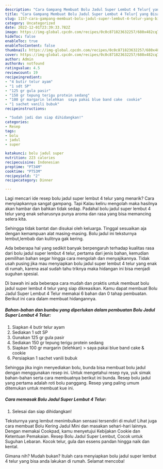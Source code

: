 ```yaml
---
description: "Cara Gampang Membuat Bolu Jadul Super Lembut 4 Telur{ yang Bisa Manjain Lidah,  Menu Buat lebaran"
title: "Cara Gampang Membuat Bolu Jadul Super Lembut 4 Telur{ yang Bisa Manjain Lidah,  Menu Buat lebaran"
slug: 1157-cara-gampang-membuat-bolu-jadul-super-lembut-4-telur-yang-bisa-manjain-lidah-menu-buat-lebaran
category: Uncategorized
date: 2022-12-01T23:39:33.782Z
image: https://img-global.cpcdn.com/recipes/0c0c871823632257/680x482cq70/bolu-jadul-super-lembut-4-telur-foto-resep-utama.jpg
hideToc: false
enableToc: true
enableTocContent: false
thumbnail: https://img-global.cpcdn.com/recipes/0c0c871823632257/680x482cq70/bolu-jadul-super-lembut-4-telur-foto-resep-utama.jpg
cover: https://img-global.cpcdn.com/recipes/0c0c871823632257/680x482cq70/bolu-jadul-super-lembut-4-telur-foto-resep-utama.jpg
author: Admin
authorAv: notfound
ratingvalue: 4.5
reviewcount: 19
recipeingredient:
- "4 butir telur ayam"
- "1 sdt SP"
- "125 gr gula pasir"
- "150 gr tepung terigu protein sedang"
- "100 gr margarin lelehkan  saya pakai blue band cake  cookie"
- "1 sachet vanili bubuk"
recipeinstructions:

- "Sudah jadi dan siap dihidangkan!"
categories:
- Resep
tags:
- bolu
- jadul
- super

katakunci: bolu jadul super 
nutrition: 223 calories
recipecuisine: Indonesian
preptime: "PT34M"
cooktime: "PT53M"
recipeyield: "2"
recipecategory: Dinner

---
```



Lagi mencari ide resep bolu jadul super lembut 4 telur yang menarik? Cara menyiapkannya sangat gampang. Tapi Kalau keliru mengolah maka hasilnya akan hambar dan bahkan tidak sedap. Padahal bolu jadul super lembut 4 telur yang enak seharusnya punya aroma dan rasa yang bisa memancing selera kita.


Sehingga tidak bantat dan disukai oleh keluarga. Tinggal sesuaikan aja dengan kemampuan alat masing-masing. Bolu jadul ini teksturnya lembut,lembab dan kulitnya gak kering.

Ada beberapa hal yang sedikit banyak berpengaruh terhadap kualitas rasa dari bolu jadul super lembut 4 telur, pertama dari jenis bahan, kemudian pemilihan bahan segar hingga cara mengolah dan menyajikannya. Tidak usah pusing jika mau menyiapkan bolu jadul super lembut 4 telur yang enak di rumah, karena asal sudah tahu triknya maka hidangan ini bisa menjadi suguhan spesial.


Di bawah ini ada beberapa cara mudah dan praktis untuk membuat bolu jadul super lembut 4 telur yang siap dikreasikan. Kamu dapat membuat Bolu Jadul Super Lembut 4 Telur memakai 6 bahan dan 0 tahap pembuatan. Berikut ini cara dalam membuat hidangannya.

<!--inarticleads1-->

##### Bahan-bahan dan bumbu yang diperlukan dalam pembuatan Bolu Jadul Super Lembut 4 Telur:

1. Siapkan 4 butir telur ayam
1. Sediakan 1 sdt SP
1. Gunakan 125 gr gula pasir
1. Sediakan 150 gr tepung terigu protein sedang
1. Siapkan 100 gr margarin (lelehkan) &gt; saya pakai blue band cake &amp; cookie
1. Persiapkan 1 sachet vanili bubuk


Sehingga jika ingin menyediakan bolu, bunda bisa membuat bolu jadul dengan menggunakan resep ini. Untuk mengetahui resep nya, yuk simak bahan-bahan serta cara membuatnya berikut ini bunda. Resep bolu jadul yang pertama adalah roti bolu panggang. Resep yang paling umum ditemukan untuk membuat kue ini. 

<!--inarticleads2-->

##### Cara memasak Bolu Jadul Super Lembut 4 Telur:


1. Selesai dan siap dihidangkan!

Teksturnya yang lembut menimbulkan sensasi tersendiri di mulut! Lihat juga cara membuat Bolu Kering Jadul Mini dan masakan sehari-hari lainnya. Dengan memakai Cookpad, kamu menyetujui Kebijakan Cookie dan Ketentuan Pemakaian. Resep Bolu Jadul Super Lembut, Cocok untuk Suguhan Lebaran. Kocok telur, gula dan essens pandan hingga naik dan kental. 

Gimana nih? Mudah bukan? Itulah cara menyiapkan bolu jadul super lembut 4 telur yang bisa anda lakukan di rumah. Selamat mencoba!
